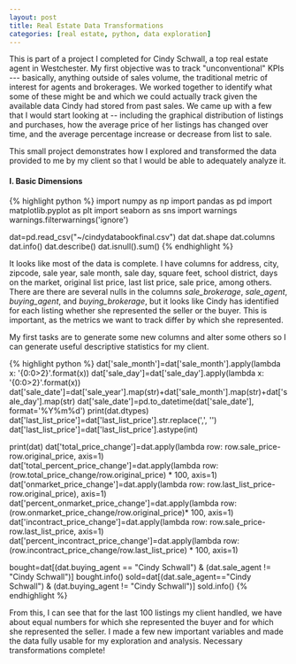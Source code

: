 ```yaml
---
layout: post
title: Real Estate Data Transformations
categories: [real estate, python, data exploration]
---
```


This is part of a project I completed for Cindy Schwall, a top real estate agent in Westchester. My first objective was to track "unconventional" KPIs --- basically, anything outside of sales volume, the traditional metric of interest for agents and brokerages. We worked together to identify what some of these might be and which we could actually track given the available data Cindy had stored from past sales. We came up with a few that I would start looking at -- including the graphical distribution of listings and purchases, how the average price of her listings has changed over time, and the average percentage increase or decrease from list to sale.
<!--more-->

This small project demonstrates how I explored and transformed the data provided to me by my client so that I would be able to adequately analyze it.

#### I. Basic Dimensions
{% highlight python %}
import numpy as np
import pandas as pd
import matplotlib.pyplot as plt
import seaborn as sns
import warnings
warnings.filterwarnings('ignore')

dat=pd.read_csv("~/cindydatabookfinal.csv")
dat
dat.shape
dat.columns
dat.info()
dat.describe()
dat.isnull().sum()
{% endhighlight %}

It looks like most of the data is complete. I have columns for address, city, zipcode, sale year, sale month, sale day, square feet, school district, days on the market, original list price, last list price, sale price, among others. There are there are several nulls in the columns _sale_brokerage_, _sale_agent_, _buying_agent_, and _buying_brokerage_, but it looks like Cindy has identified for each listing whether she represented the seller or the buyer. This is important, as the metrics we want to track differ by which she represented. 

My first tasks are to generate some new columns and alter some others so I can generate useful descriptive statistics for my client.

{% highlight python %}
dat['sale_month']=dat['sale_month'].apply(lambda x: '{0:0>2}'.format(x))
dat['sale_day']=dat['sale_day'].apply(lambda x: '{0:0>2}'.format(x))
dat['sale_date']=dat['sale_year'].map(str)+dat['sale_month'].map(str)+dat['sale_day'].map(str)
dat['sale_date']=pd.to_datetime(dat['sale_date'], format='%Y%m%d')
print(dat.dtypes)
dat['last_list_price']=dat['last_list_price'].str.replace(',', '')
dat['last_list_price']=dat['last_list_price'].astype(int)

print(dat)
dat['total_price_change']=dat.apply(lambda row: row.sale_price-row.original_price, axis=1)
dat['total_percent_price_change']=dat.apply(lambda row: (row.total_price_change/row.original_price) * 100, axis=1)
dat['onmarket_price_change']=dat.apply(lambda row: row.last_list_price-row.original_price), axis=1)
dat['percent_onmarket_price_change']=dat.apply(lambda row: (row.onmarket_price_change/row.original_price)* 100, axis=1)
dat['incontract_price_change']=dat.apply(lambda row: row.sale_price-row.last_list_price, axis=1)
dat['percent_incontract_price_change']=dat.apply(lambda row: (row.incontract_price_change/row.last_list_price) * 100, axis=1)

bought=dat[(dat.buying_agent == "Cindy Schwall") & (dat.sale_agent != "Cindy Schwall")]
bought.info()
sold=dat[(dat.sale_agent=="Cindy Schwall") & (dat.buying_agent != "Cindy Schwall")]
sold.info()
{% endhighlight %}

From this, I can see that for the last 100 listings my client handled, we have about equal numbers for which she represented the buyer and for which she represented the seller. I made a few new important variables and made the data fully usable for my exploration and analysis. Necessary transformations complete!

